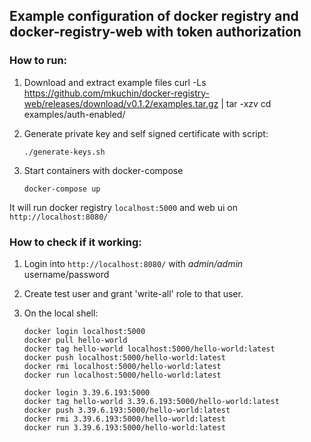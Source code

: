 ## Example configuration of docker registry and docker-registry-web with token authorization

### How to run:

1.  Download and extract example files
    curl -Ls https://github.com/mkuchin/docker-registry-web/releases/download/v0.1.2/examples.tar.gz | tar -xzv
    cd examples/auth-enabled/
2.  Generate private key and self signed certificate with script:

        ./generate-keys.sh

3.  Start containers with docker-compose

        docker-compose up

It will run docker registry `localhost:5000` and web ui on `http://localhost:8080/`

### How to check if it working:

1.  Login into `http://localhost:8080/` with _admin/admin_ username/password
2.  Create test user and grant 'write-all' role to that user.
3.  On the local shell:

    ```
    docker login localhost:5000
    docker pull hello-world
    docker tag hello-world localhost:5000/hello-world:latest
    docker push localhost:5000/hello-world:latest
    docker rmi localhost:5000/hello-world:latest
    docker run localhost:5000/hello-world:latest
    
    docker login 3.39.6.193:5000
    docker tag hello-world 3.39.6.193:5000/hello-world:latest
    docker push 3.39.6.193:5000/hello-world:latest
    docker rmi 3.39.6.193:5000/hello-world:latest
    docker run 3.39.6.193:5000/hello-world:latest
    ```
